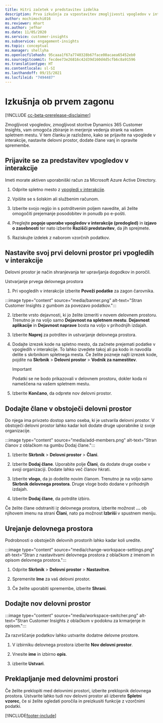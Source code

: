 ```yaml
---
title: Hitri začetek v predstavitev izdelka
description: Prva izkušnja za vzpostavitev zmogljivosti vpogledov v interakcije.
author: mochimochi016
ms.reviewer: mhart
ms.author: jefhar
ms.date: 11/05/2020
ms.service: customer-insights
ms.subservice: engagement-insights
ms.topic: conceptual
ms.manager: shellyha
ms.openlocfilehash: 95caaa1f67a7740328b67face00acaea65452eb0
ms.sourcegitcommit: fecdee73e26816c42d39d160d4d5cfb6c8a91596
ms.translationtype: HT
ms.contentlocale: sl-SI
ms.lasthandoff: 09/15/2021
ms.locfileid: "7494487"
---
```

# <a name="first-run-experience"></a>Izkušnja ob prvem zagonu

[!INCLUDE [cc-beta-prerelease-disclaimer](includes/cc-beta-prerelease-disclaimer.md)]

Zmogljivost vpogledov, zmogljivost storitve Dynamics 365 Customer Insights, vam omogoča zbiranje in merjenje vedenja strank na vašem spletnem mestu. V tem članku je razloženo, kako se prijavite na vpoglede v interakcije, nastavite delovni prostor, dodate člane vanj in opravite spremembe.

## <a name="sign-up-for-a-demo-of-engagement-insights"></a>Prijavite se za predstavitev vpogledov v interakcije

Imeti morate aktiven uporabniški račun za Microsoft Azure Active Directory. 

1. Odprite spletno mesto z [vpogledi v interakcije](https://home.ci.ai.dynamics.com/app/engagement-insights). 

1. Vpišite se s šolskim ali službenim računom.

1. Izberite svojo regijo in s potrditvenim poljem navedite, ali želite omogočiti prejemanje posodobitev in ponudb po e-pošti.

1. Preglejte **pogoje uporabe vpogledov v interakcije (predogled)** in **izjavo o zasebnosti** ter nato izberite **Razišči predstavitev**, da jih sprejmete.

1. Raziskujte izdelek z naborom vzorčnih podatkov. 

## <a name="set-up-your-first-workspace-in-engagement-insights"></a>Nastavite svoj prvi delovni prostor pri vpogledih v interakcije

Delovni prostor je način shranjevanja ter upravljanja dogodkov in poročil.

Ustvarjanje prvega delovnega prostora

1. Pri vpogledih v interakcije izberite **Poveži podatke** za zagon čarovnika. 

:::image type="content" source="media/banner.png" alt-text="Stran Customer Insights z gumbom za povezavo podatkov.":::

2. Izberite vrsto dejavnosti, ki jo želite izmeriti v novem delovnem prostoru. Trenutno je na voljo samo **Dejavnost na spletnem mestu**. **Dejavnost aplikacije** in **Dejavnost naprave** bosta na voljo v prihodnjih izdajah.

1. Izberite **Naprej** za potrditev in ustvarjanje delovnega prostora.

1. Dodajte izrezek kode na spletno mesto, da začnete prejemati podatke v vpogledih v interakcije. To lahko izvedete takoj ali pa kodo in navodila delite s skrbnikom spletnega mesta. Če želite pozneje najti izrezek kode, pojdite na **Skrbnik** > **Delovni prostor** > **Vodnik za namestitev**.

   > [!IMPORTANT]
   > Podatki se ne bodo prikazovali v delovnem prostoru, dokler koda ni nameščena na vašem spletnem mestu.

1. Izberite **Končano**, da odprete nov delovni prostor. 

## <a name="add-members-to-an-existing-workspace"></a>Dodajte člane v obstoječi delovni prostor

Do njega ima privzeto dostop samo oseba, ki je ustvarila delovni prostor. V obstoječi delovni prostor lahko kadar koli dodate druge uporabnike iz svoje organizacije.

:::image type="content" source="media/add-members.png" alt-text="Stran članov z oblačkom na gumbu Dodaj člane.":::

1. Izberite **Skrbnik** > **Delovni prostor** > **Člani**.

2. Izberite **Dodaj člane**. Uporabite polje **Člani**, da dodate druge osebe v svoji organizaciji. Dodate lahko več članov hkrati.

3. Izberite **vlogo**, da jo dodelite novim članom. Trenutno je na voljo samo **Skrbnik delovnega prostora**. Druge vloge bodo dodane v prihodnjih izdajah.

4. Izberite **Dodaj člane**, da potrdite izbiro.

Če želite člane odstraniti iz delovnega prostora, izberite možnost **...** ob njihovem imenu na strani **Člani**, nato pa možnost **Izbriši** v spustnem meniju.

## <a name="edit-a-workspace"></a>Urejanje delovnega prostora

Podrobnosti o obstoječih delovnih prostorih lahko kadar koli uredite.

:::image type="content" source="media/change-workspace-settings.png" alt-text="Stran z nastavitvami delovnega prostora z oblačkom z imenom in opisom delovnega prostora.":::

1. Odprite **Skrbnik** > **Delovni prostor** > **Nastavitve**.

1. Spremenite **Ime** za vaš delovni prostor.

1. Če želite uporabiti spremembe, izberite **Shrani**.

## <a name="add-another-new-workspace"></a>Dodajte nov delovni prostor

:::image type="content" source="media/workspace-switcher.png" alt-text="Stran Customer Insights z oblačkom v podoknu za krmarjenje in opisom.":::

Za razvrščanje podatkov lahko ustvarite dodatne delovne prostore.

1. V izbirniku delovnega prostora izberite **Nov delovni prostor**.

1. Vnesite **ime** in izbirno **opis**.

1. izberite **Ustvari**.

## <a name="switch-between-workspaces"></a>Preklapljanje med delovnimi prostori

Če želite preklopiti med delovnimi prostori, izberite preklopnik delovnega prostora. Ustvarite lahko tudi nov delovni prostor ali izberete **Spletni vzorec**, če si želite ogledati poročila in preizkusiti funkcije z vzorčnimi podatki. 



[!INCLUDE[footer-include](../includes/footer-banner.md)]